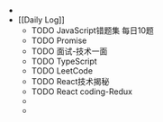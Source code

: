 -
- [[Daily Log]]
	- TODO JavaScript错题集 每日10题
	- TODO Promise
	- TODO 面试-技术一面
	- TODO TypeScript
	- TODO LeetCode
	- TODO React技术揭秘
	- TODO React coding-Redux
	-
	-